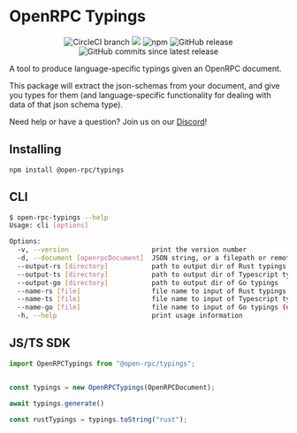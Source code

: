 # OpenRPC Typings

<center>
  <span>
    <img alt="CircleCI branch" src="https://img.shields.io/circleci/project/github/open-rpc/typings/master.svg">
    <img src="https://codecov.io/gh/open-rpc/typings/branch/master/graph/badge.svg" />
    <img alt="npm" src="https://img.shields.io/npm/dt/@open-rpc/typings.svg" />
    <img alt="GitHub release" src="https://img.shields.io/github/release/open-rpc/typings.svg" />
    <img alt="GitHub commits since latest release" src="https://img.shields.io/github/commits-since/open-rpc/typings/latest.svg" />
  </span>
</center>

A tool to produce language-specific typings given an OpenRPC document. 

This package will extract the json-schemas from your document, and give you types for them (and language-specific functionality for dealing with data of that json schema type).

Need help or have a question? Join us on our [Discord](https://discord.gg/gREUKuF)!

## Installing

`npm install @open-rpc/typings`

## CLI

```bash
$ open-rpc-typings --help
Usage: cli [options]

Options:
  -v, --version                     print the version number
  -d, --document [openrpcDocument]  JSON string, or a filepath or remote URL pointing to an Open-RPC JSON document (default: "./openrpc.json")
  --output-rs [directory]           path to output dir of Rust typings
  --output-ts [directory]           path to output dir of Typescript typings
  --output-go [directory]           path to output dir of Go typings
  --name-rs [file]                  file name to input of Rust typings (default: "./index")
  --name-ts [file]                  file name to input of Typescript typings (default: "./index")
  --name-go [file]                  file name to input of Go typings (default: "./index")
  -h, --help                        print usage information

```

## JS/TS SDK

```typescript
import OpenRPCTypings from "@open-rpc/typings";


const typings = new OpenRPCTypings(OpenRPCDocument);

await typings.generate()

const rustTypings = typings.toString("rust");
```
